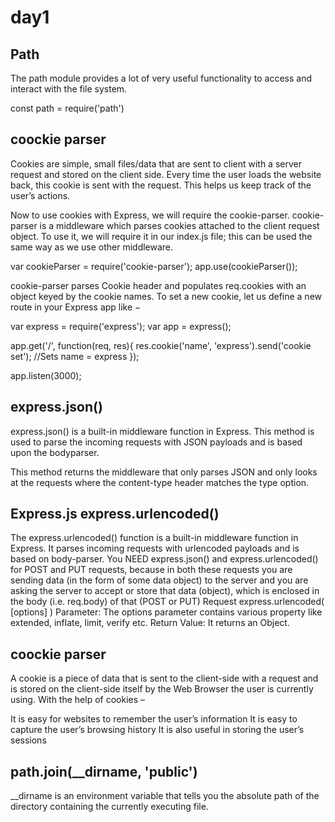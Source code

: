 # day1

## Path
The path module provides a lot of very useful functionality to access and interact with the file system.

const path = require('path')


## coockie parser

Cookies are simple, small files/data that are sent to client with a server request and stored on the client side. Every time the user loads the website back, this cookie is sent with the request. This helps us keep track of the user’s actions.

Now to use cookies with Express, we will require the cookie-parser. cookie-parser is a middleware which parses cookies attached to the client request object. To use it, we will require it in our index.js file; this can be used the same way as we use other middleware.

var cookieParser = require('cookie-parser');
app.use(cookieParser());

cookie-parser parses Cookie header and populates req.cookies with an object keyed by the cookie names. To set a new cookie, let us define a new route in your Express app like −

var express = require('express');
var app = express();

app.get('/', function(req, res){
   res.cookie('name', 'express').send('cookie set'); //Sets name = express
});

app.listen(3000);

## express.json()
express.json() is a built-in middleware function in Express. This method is used to parse the incoming requests with JSON payloads and is based upon the bodyparser.

This method returns the middleware that only parses JSON and only looks at the requests where the content-type header matches the type option.

## Express.js express.urlencoded() 
The express.urlencoded() function is a built-in middleware function in Express. It parses incoming requests with urlencoded payloads and is based on body-parser.
You NEED express.json() and express.urlencoded() for POST and PUT requests, because in both these requests you are sending data (in the form of some data object) to the server and you are asking the server to accept or store that data (object), which is enclosed in the body (i.e. req.body) of that (POST or PUT) Request
express.urlencoded( [options] )
Parameter: The options parameter contains various property like extended, inflate, limit, verify etc.
Return Value: It returns an Object.


## coockie parser

A cookie is a piece of data that is sent to the client-side with a request and is stored on the client-side itself by the Web Browser the user is currently using. With the help of cookies –

It is easy for websites to remember the user’s information
It is easy to capture the user’s browsing history
It is also useful in storing the user’s sessions

## path.join(__dirname, 'public')

__dirname is an environment variable that tells you the absolute path of the directory containing the currently executing file.